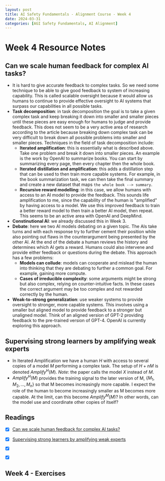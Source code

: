 ```yaml
---
layout: post
title: AI Safety Fundamentals - Alignment Course - Week 4
date: 2024-03-31
categories: [AGI Safety Fundamentals, AI Alignment]
---
```


# Week 4 Resource Notes

## Can we scale human feedback for complex AI tasks?

- It is hard to give accurate feedback to complex tasks. So we need some technique to be able to give good feedback to system of increasing capability. This is called scalable oversight because it would allow us humans to continue to provide effective oversight to AI systems that surpass our capabilities in all possible tasks.
- **Task decomposition**: in task decomposition the goal is to take a given complex task and keep breaking it down into smaller and smaller pieces until these pieces are easy enough for humans to judge and provide feedback. This does not seem to be a very active area of research according to the article because breaking down complex task can be very difficult to break down all possible problems into smaller and smaller pieces. Techniques in the field of task decomposition include:
    - **Iterated amplification**: this is essentially what is described above. Take one problem and break it down into smaller pieces. An example is the work by OpenAI to summarize books. You can start by summarizing every page, then every chapter then the whole book.
    - **Iterated distillation and amplification**: this adds a distillation step that can be used to then train more capable systems. For example, in the book summarization task, we can then take the final summary and create a new dataset that maps `the whole book --> summary`.
    - **Recursive reward modelling**: in this case, we allow humans with access to an AI model to provide the feedback. This sounds life amplification to me, since the capability of the human is "amplified" by having access to a model. We use this improved feedback to train a better reward model to then train a better AI model, then repeat. This seems to be an active area with OpenAI and DeepMind.
- **Constinutional AI**: we already discussed this in Week 3.
- **Debate**: here we two AI models debating on a given topic. The AIs take turns and with each response try to further cement their position while also pointing out flaws in the counterargument being presented by the other AI. At the end of the debate a human reviews the history and determines which AI gets a reward. Humans could also intervene and provide either feedback or questions during the debate. This approach has a few problems:
    - **Models can collude**: models can cooperate and mislead the human into thinking that they are debating to further a common goal. For example, gaining more compute.
    - **Cases of irreducible complexity**: some arguments might be strong but also complex, relying on counter-intuitive facts. In these cases the correct argument may be too complex and not rewarded correctly by the human.
- **Weak-to-strong generalization**: use weaker systems to provide oversight to stronger, more capable systems. This involves using a smaller but aligned model to provide feedback to a stronger but unaligned model. Think of an aligned version of GPT-2 providing feedback to the pre-trained version of GPT-4. OpenAI is currently exploring this approach.

## Supervising strong learners by amplifying weak experts

- In Iterated Amplification we have a human $H$ with access to several copies of a model $M$ performing a complex task. The setup of $H + nM$ is denoted $Amplify^H(M)$. *Note*: the paper calls the model $X$ instead of $M$.
- $Amplify^H(M)$ provides the training signal to the later version of M, $\{M_1, M_2, ..., M_n\}$ so that M becomes increasingly more capable. I expect the role of the human to become increasingly smaller as M becomes more capable. At the limit, can this become $Amplify^M(M)$? In other words, can the model use and coordinate other copies of itself?

## Readings

- [X] [Can we scale human feedback for complex AI tasks?](https://aisafetyfundamentals.com/blog/scalable-oversight-intro/?_gl=1*1e5ifox*_ga*MTk0NzgwOTgzNC4xNjk2MTg0MDUw)
- [X] [Supervising strong learners by amplifying weak experts](https://arxiv.org/pdf/1810.08575.pdf)
- [X] []()
- [X] []()


## Week 4 - Exercises

